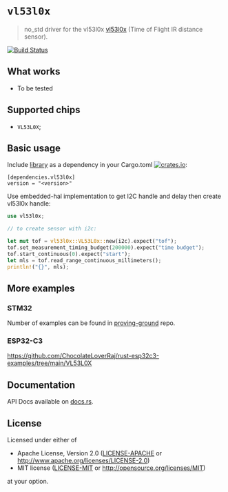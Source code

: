 # `vl53l0x`

> no_std driver for the vl53l0x [vl53l0x](https://www.st.com/resource/en/datasheet/vl53l0x.pdf) (Time of Flight IR distance sensor).

[![Build Status](https://travis-ci.org/copterust/vl53l0x.svg?branch=master)](https://travis-ci.org/copterust/vl53l0x)

## What works

- To be tested

## Supported chips

* `VL53L0X`;


## Basic usage

Include [library](https://crates.io/crates/vl53l0x) as a dependency in your Cargo.toml
[![crates.io](http://meritbadge.herokuapp.com/vl53l0x?style=flat-square)](https://crates.io/crates/vl53l0x):

```
[dependencies.vl53l0x]
version = "<version>"
```

Use embedded-hal implementation to get I2C handle and delay then create vl53l0x handle:

```rust
use vl53l0x;

// to create sensor with i2c:

let mut tof = vl53l0x::VL53L0x::new(i2c).expect("tof");
tof.set_measurement_timing_budget(200000).expect("time budget");
tof.start_continuous(0).expect("start");
let mls = tof.read_range_continuous_millimeters();
println!("{}", mls);
```

## More examples
### STM32
Number of examples can be found in [proving-ground](https://github.com/copterust/proving-ground) repo.

### ESP32-C3
https://github.com/ChocolateLoverRaj/rust-esp32c3-examples/tree/main/VL53L0X

## Documentation

API Docs available on [docs.rs](https://docs.rs/vl53l0x).

## License

Licensed under either of

- Apache License, Version 2.0 ([LICENSE-APACHE](LICENSE-APACHE) or
  http://www.apache.org/licenses/LICENSE-2.0)
- MIT license ([LICENSE-MIT](LICENSE-MIT) or http://opensource.org/licenses/MIT)

at your option.
